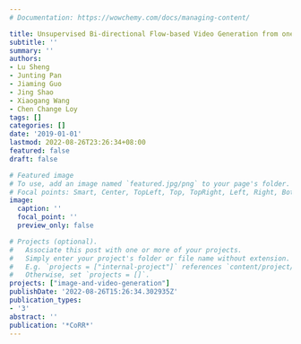 ```yaml
---
# Documentation: https://wowchemy.com/docs/managing-content/

title: Unsupervised Bi-directional Flow-based Video Generation from one Snapshot
subtitle: ''
summary: ''
authors:
- Lu Sheng
- Junting Pan
- Jiaming Guo
- Jing Shao
- Xiaogang Wang
- Chen Change Loy
tags: []
categories: []
date: '2019-01-01'
lastmod: 2022-08-26T23:26:34+08:00
featured: false
draft: false

# Featured image
# To use, add an image named `featured.jpg/png` to your page's folder.
# Focal points: Smart, Center, TopLeft, Top, TopRight, Left, Right, BottomLeft, Bottom, BottomRight.
image:
  caption: ''
  focal_point: ''
  preview_only: false

# Projects (optional).
#   Associate this post with one or more of your projects.
#   Simply enter your project's folder or file name without extension.
#   E.g. `projects = ["internal-project"]` references `content/project/deep-learning/index.md`.
#   Otherwise, set `projects = []`.
projects: ["image-and-video-generation"]
publishDate: '2022-08-26T15:26:34.302935Z'
publication_types:
- '3'
abstract: ''
publication: '*CoRR*'
---
```

